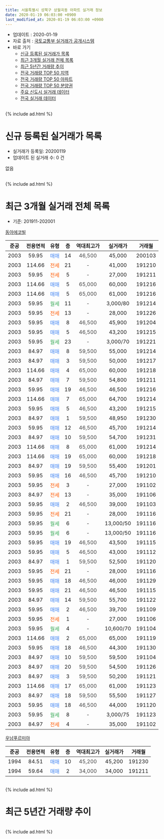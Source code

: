 ```yaml
---
title: 서울특별시 성북구 상월곡동 아파트 실거래 정보
date: 2020-01-19 06:03:00 +0900
last_modified_at: 2020-01-19 06:03:00 +0900
---
```


* 업데이트 : 2020-01-19
* 자료 출처 : [국토교통부 실거래가 공개시스템](http://rt.molit.go.kr)
* 바로 가기
    * [신규 등록된 실거래가 목록](#신규-등록된-실거래가-목록)
    * [최근 3개월 실거래 전체 목록](#최근-3개월-실거래-전체-목록)
    * [최근 5년간 거래량 추이](#최근-5년간-거래량-추이)
    * [전국 거래량 TOP 50 지역](https://apt-info.github.io/apt-trade-info/최근-3개월-전국에서-가장-거래가-많이-발생한-지역)
    * [전국 거래량 TOP 50 아파트](https://apt-info.github.io/apt-trade-info/최근-3개월-전국에서-가장-거래가-많이-발생한-아파트)
    * [전국 거래량 TOP 50 분양권](https://apt-info.github.io/apt-trade-info/최근-3개월-전국에서-가장-거래가-많이-발생한-분양권)
    * [주요 신도시 실거래 데이터](https://apt-info.github.io/apt-trade-info/주요-신도시)
    * [전국 실거래 데이터](https://apt-info.github.io/apt-trade-info/전국)
<br>
{% include ad.html %}
<br>

# 신규 등록된 실거래가 목록
* 실거래가 등록일: 20200119
* 업데이트 된 실거래 수: 0 건

없음

<br>
{% include ad.html %}
<br>

# 최근 3개월 실거래 전체 목록
* 기준: 201911-202001


[동아에코빌](https://search.naver.com/search.naver?query=%EC%84%9C%EC%9A%B8%ED%8A%B9%EB%B3%84%EC%8B%9C+%EC%84%B1%EB%B6%81%EA%B5%AC+%EC%83%81%EC%9B%94%EA%B3%A1%EB%8F%99+%EB%8F%99%EC%95%84%EC%97%90%EC%BD%94%EB%B9%8C)

|준공|전용면적|유형|층|역대최고가|실거래가|거래월|
|:---:|:---:|:---:|:---:|:---:|:---:|:---:|
|2003|59.95|<span style="color:#4285f3">매매</span>|14|<span style="color:#444444">46,500</span>|45,000|200103|
|2003|114.66|<span style="color:#ff5a00">전세</span>|21|<span style="color:#444444">-</span>|41,000|191210|
|2003|59.95|<span style="color:#ff5a00">전세</span>|5|<span style="color:#444444">-</span>|27,000|191211|
|2003|114.66|<span style="color:#4285f3">매매</span>|5|<span style="color:#444444">65,000</span>|60,000|191216|
|2003|114.66|<span style="color:#4285f3">매매</span>|5|<span style="color:#444444">65,000</span>|61,000|191216|
|2003|59.95|<span style="color:#34a853">월세</span>|11|<span style="color:#444444">-</span>|3,000/80|191214|
|2003|59.95|<span style="color:#ff5a00">전세</span>|13|<span style="color:#444444">-</span>|28,000|191226|
|2003|59.95|<span style="color:#4285f3">매매</span>|8|<span style="color:#444444">46,500</span>|45,900|191204|
|2003|59.95|<span style="color:#4285f3">매매</span>|5|<span style="color:#444444">46,500</span>|43,200|191215|
|2003|59.95|<span style="color:#34a853">월세</span>|23|<span style="color:#444444">-</span>|3,000/70|191221|
|2003|84.97|<span style="color:#4285f3">매매</span>|8|<span style="color:#444444">59,500</span>|55,000|191214|
|2003|84.97|<span style="color:#4285f3">매매</span>|3|<span style="color:#444444">59,500</span>|50,000|191217|
|2003|114.66|<span style="color:#4285f3">매매</span>|4|<span style="color:#444444">65,000</span>|60,000|191218|
|2003|84.97|<span style="color:#4285f3">매매</span>|7|<span style="color:#444444">59,500</span>|54,800|191211|
|2003|59.95|<span style="color:#4285f3">매매</span>|19|<span style="color:#444444">46,500</span>|46,500|191216|
|2003|114.66|<span style="color:#4285f3">매매</span>|7|<span style="color:#444444">65,000</span>|64,700|191214|
|2003|59.95|<span style="color:#4285f3">매매</span>|5|<span style="color:#444444">46,500</span>|43,200|191215|
|2003|84.97|<span style="color:#4285f3">매매</span>|1|<span style="color:#444444">59,500</span>|48,950|191230|
|2003|59.95|<span style="color:#4285f3">매매</span>|12|<span style="color:#444444">46,500</span>|45,700|191214|
|2003|84.97|<span style="color:#4285f3">매매</span>|10|<span style="color:#444444">59,500</span>|54,700|191231|
|2003|114.66|<span style="color:#4285f3">매매</span>|8|<span style="color:#444444">65,000</span>|61,000|191214|
|2003|114.66|<span style="color:#4285f3">매매</span>|19|<span style="color:#444444">65,000</span>|60,000|191218|
|2003|84.97|<span style="color:#4285f3">매매</span>|19|<span style="color:#444444">59,500</span>|55,400|191201|
|2003|59.95|<span style="color:#4285f3">매매</span>|16|<span style="color:#444444">46,500</span>|45,700|191210|
|2003|59.95|<span style="color:#ff5a00">전세</span>|3|<span style="color:#444444">-</span>|27,000|191102|
|2003|84.97|<span style="color:#ff5a00">전세</span>|13|<span style="color:#444444">-</span>|35,000|191106|
|2003|59.95|<span style="color:#4285f3">매매</span>|2|<span style="color:#444444">46,500</span>|39,000|191103|
|2003|59.95|<span style="color:#ff5a00">전세</span>|21|<span style="color:#444444">-</span>|28,000|191116|
|2003|59.95|<span style="color:#34a853">월세</span>|6|<span style="color:#444444">-</span>|13,000/50|191116|
|2003|59.95|<span style="color:#34a853">월세</span>|6|<span style="color:#444444">-</span>|13,000/50|191116|
|2003|59.95|<span style="color:#4285f3">매매</span>|19|<span style="color:#444444">46,500</span>|43,500|191115|
|2003|59.95|<span style="color:#4285f3">매매</span>|5|<span style="color:#444444">46,500</span>|43,000|191112|
|2003|84.97|<span style="color:#4285f3">매매</span>|1|<span style="color:#444444">59,500</span>|52,500|191120|
|2003|59.95|<span style="color:#ff5a00">전세</span>|21|<span style="color:#444444">-</span>|28,000|191116|
|2003|59.95|<span style="color:#4285f3">매매</span>|18|<span style="color:#444444">46,500</span>|46,000|191129|
|2003|59.95|<span style="color:#4285f3">매매</span>|21|<span style="color:#444444">46,500</span>|46,500|191115|
|2003|84.97|<span style="color:#4285f3">매매</span>|14|<span style="color:#444444">59,500</span>|55,700|191122|
|2003|59.95|<span style="color:#4285f3">매매</span>|2|<span style="color:#444444">46,500</span>|39,700|191109|
|2003|59.95|<span style="color:#ff5a00">전세</span>|1|<span style="color:#444444">-</span>|27,000|191106|
|2003|59.95|<span style="color:#34a853">월세</span>|4|<span style="color:#444444">-</span>|10,600/70|191104|
|2003|114.66|<span style="color:#4285f3">매매</span>|2|<span style="color:#444444">65,000</span>|65,000|191119|
|2003|59.95|<span style="color:#4285f3">매매</span>|18|<span style="color:#444444">46,500</span>|44,300|191130|
|2003|84.97|<span style="color:#4285f3">매매</span>|10|<span style="color:#444444">59,500</span>|59,500|191104|
|2003|84.97|<span style="color:#4285f3">매매</span>|20|<span style="color:#444444">59,500</span>|54,500|191126|
|2003|84.97|<span style="color:#4285f3">매매</span>|3|<span style="color:#444444">59,500</span>|50,200|191121|
|2003|114.66|<span style="color:#4285f3">매매</span>|17|<span style="color:#444444">65,000</span>|61,000|191123|
|2003|84.97|<span style="color:#4285f3">매매</span>|18|<span style="color:#444444">59,500</span>|55,500|191127|
|2003|59.95|<span style="color:#4285f3">매매</span>|18|<span style="color:#444444">46,500</span>|44,000|191120|
|2003|59.95|<span style="color:#34a853">월세</span>|8|<span style="color:#444444">-</span>|3,000/75|191123|
|2003|84.97|<span style="color:#ff5a00">전세</span>|4|<span style="color:#444444">-</span>|35,000|191102|


<script async src="//pagead2.googlesyndication.com/pagead/js/adsbygoogle.js"></script>
<!-- 기본 -->
<ins class="adsbygoogle"
     style="display:block"
     data-ad-client="ca-pub-1142216861245946"
     data-ad-slot="4805727019"
     data-ad-format="auto"
     data-full-width-responsive="true"></ins>
<script>
(adsbygoogle = window.adsbygoogle || []).push({});
</script>


[우남푸르미아](https://search.naver.com/search.naver?query=%EC%84%9C%EC%9A%B8%ED%8A%B9%EB%B3%84%EC%8B%9C+%EC%84%B1%EB%B6%81%EA%B5%AC+%EC%83%81%EC%9B%94%EA%B3%A1%EB%8F%99+%EC%9A%B0%EB%82%A8%ED%91%B8%EB%A5%B4%EB%AF%B8%EC%95%84)

|준공|전용면적|유형|층|역대최고가|실거래가|거래월|
|:---:|:---:|:---:|:---:|:---:|:---:|:---:|
|1994|84.51|<span style="color:#4285f3">매매</span>|10|<span style="color:#444444">45,200</span>|45,200|191230|
|1994|59.64|<span style="color:#4285f3">매매</span>|2|<span style="color:#444444">34,000</span>|34,000|191211|


<br>
{% include ad.html %}
<br>

# 최근 5년간 거래량 추이


<div style="width:100%;">
    <canvas id="deal_progress" height="200"></canvas>
</div>

<script>
new Chart(document.getElementById("deal_progress"), {
    type: 'line',
    data: {
        labels: ['201501','201502','201503','201504','201505','201506','201507','201508','201509','201510','201511','201512','201601','201602','201603','201604','201605','201606','201607','201608','201609','201610','201611','201612','201701','201702','201703','201704','201705','201706','201707','201708','201709','201710','201711','201712','201801','201802','201803','201804','201805','201806','201807','201808','201809','201810','201811','201812','201901','201902','201903','201904','201905','201906','201907','201908','201909','201910','201911','201912','202001'],
        datasets: [{
            label: '매매',
            pointRadius: 1,
            data: [23, 21, 20, 14, 14, 14, 17, 8, 11, 6, 5, 1, 5, 9, 12, 16, 11, 12, 8, 15, 15, 18, 12, 12, 4, 7, 13, 10, 13, 16, 19, 18, 10, 5, 5, 12, 12, 20, 22, 5, 6, 11, 10, 8, 15, 7, 2, 2, 1, 4, 3, 1, 0, 8, 5, 3, 8, 11, 16, 20, 1],
            borderColor: "rgba(255, 201, 14, 1)",
            backgroundColor: "rgba(255, 201, 14, 0.5)",
            fill: false,
            lineTension: 0
        },{
            label: '전월세',
            pointRadius: 1,
            data: [10, 24, 20, 13, 16, 0, 14, 9, 14, 13, 9, 14, 10, 25, 10, 15, 8, 9, 9, 13, 13, 11, 13, 8, 8, 11, 16, 15, 15, 8, 16, 13, 8, 10, 12, 13, 9, 6, 12, 13, 13, 5, 12, 11, 12, 9, 12, 5, 5, 7, 2, 14, 11, 12, 12, 10, 9, 6, 10, 5, 0],
            borderColor: "rgba(0, 141, 185, 1)",
            backgroundColor: "rgba(0, 141, 185, 0.5)",
            fill: false,
            lineTension: 0
        }
        ]
    },
    options: {
        responsive: true,
        title: {
            display: false
        },
        tooltips: {
            mode: 'index',
            intersect: false
        },
        hover: {
            mode: 'nearest',
            intersect: true
        },
        scales: {
            xAxes: [{
                display: true,
                scaleLabel: {
                    display: true,
                    labelString: '년/월'
                }
            }],
            yAxes: [{
                display: true,
                ticks: {
                    suggestedMin: 0,
                },
                scaleLabel: {
                    display: true,
                    labelString: '실거래 수'
                }
            }]
        }
    }
});

</script>


<br>
{% include ad.html %}
<br>

